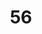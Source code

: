 ---
title: "56"
imageurl: "../src/content/assets/56.webp"
dwnurl: "https://imgs1.thamizhnation.org/56.jpg"
tags: ['thalaivar']
---